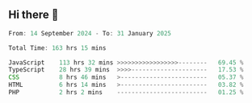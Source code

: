 ## Hi there 👋
<!--START_SECTION:Muni-->

```Javascript
From: 14 September 2024 - To: 31 January 2025

Total Time: 163 hrs 15 mins

JavaScript    113 hrs 32 mins >>>>>>>>>>>>>>>>>--------   69.45 %
TypeScript    28 hrs 39 mins  >>>>---------------------   17.53 %
CSS           8 hrs 46 mins   >------------------------   05.37 %
HTML          6 hrs 14 mins   >------------------------   03.82 %
PHP           2 hrs 2 mins    -------------------------   01.25 %
```

<!--END_SECTION:Muni-->
